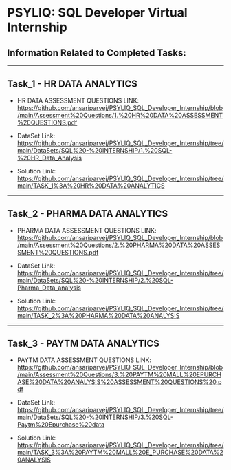 # PSYLIQ: SQL Developer Virtual Internship

## Information Related to Completed Tasks:

-----------------------------------------------------------------------------------------------------------

## Task_1 - HR DATA ANALYTICS

- HR DATA ASSESSMENT QUESTIONS LINK: https://github.com/ansariparvej/PSYLIQ_SQL_Developer_Internship/blob/main/Assessment%20Questions/1.%20HR%20DATA%20ASSESSMENT%20QUESTIONS.pdf

- DataSet Link: https://github.com/ansariparvej/PSYLIQ_SQL_Developer_Internship/tree/main/DataSets/SQL%20-%20INTERNSHIP/1.%20SQL-%20HR_Data_Analysis

- Solution Link: https://github.com/ansariparvej/PSYLIQ_SQL_Developer_Internship/tree/main/TASK_1%3A%20HR%20DATA%20ANALYTICS
 
-----------------------------------------------------------------------------------------------------------

## Task_2 - PHARMA DATA ANALYTICS

- PHARMA DATA ASSESSMENT QUESTIONS LINK: https://github.com/ansariparvej/PSYLIQ_SQL_Developer_Internship/blob/main/Assessment%20Questions/2.%20PHARMA%20DATA%20ASSESSMENT%20QUESTIONS.pdf

- DataSet Link: https://github.com/ansariparvej/PSYLIQ_SQL_Developer_Internship/tree/main/DataSets/SQL%20-%20INTERNSHIP/2.%20SQL-Pharma_Data_analysis

- Solution Link: https://github.com/ansariparvej/PSYLIQ_SQL_Developer_Internship/tree/main/TASK_2%3A%20PHARMA%20DATA%20ANALYSIS

-----------------------------------------------------------------------------------------------------------

## Task_3 - PAYTM DATA ANALYTICS

- PAYTM DATA ASSESSMENT QUESTIONS LINK: https://github.com/ansariparvej/PSYLIQ_SQL_Developer_Internship/blob/main/Assessment%20Questions/3.%20PAYTM%20MALL%20EPURCHASE%20DATA%20ANALYSIS%20ASSESSMENT%20QUESTIONS%20.pdf

- DataSet Link: https://github.com/ansariparvej/PSYLIQ_SQL_Developer_Internship/tree/main/DataSets/SQL%20-%20INTERNSHIP/3.%20SQL-Paytm%20Epurchase%20data

- Solution Link: https://github.com/ansariparvej/PSYLIQ_SQL_Developer_Internship/tree/main/TASK_3%3A%20PAYTM%20MALL%20E_PURCHASE%20DATA%20ANALYSIS
